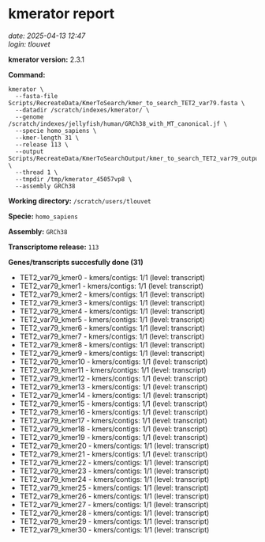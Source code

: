 # kmerator report
*date: 2025-04-13 12:47*  
*login: tlouvet*

**kmerator version:** 2.3.1

**Command:**

```
kmerator \
  --fasta-file Scripts/RecreateData/KmerToSearch/kmer_to_search_TET2_var79.fasta \
  --datadir /scratch/indexes/kmerator/ \
  --genome /scratch/indexes/jellyfish/human/GRCh38_with_MT_canonical.jf \
  --specie homo_sapiens \
  --kmer-length 31 \
  --release 113 \
  --output Scripts/RecreateData/KmerToSearchOutput/kmer_to_search_TET2_var79_output \
  --thread 1 \
  --tmpdir /tmp/kmerator_45057vp8 \
  --assembly GRCh38
```

**Working directory:** `/scratch/users/tlouvet`

**Specie:** `homo_sapiens`

**Assembly:** `GRCh38`

**Transcriptome release:** `113`

**Genes/transcripts succesfully done (31)**

- TET2_var79_kmer0 - kmers/contigs: 1/1 (level: transcript)
- TET2_var79_kmer1 - kmers/contigs: 1/1 (level: transcript)
- TET2_var79_kmer2 - kmers/contigs: 1/1 (level: transcript)
- TET2_var79_kmer3 - kmers/contigs: 1/1 (level: transcript)
- TET2_var79_kmer4 - kmers/contigs: 1/1 (level: transcript)
- TET2_var79_kmer5 - kmers/contigs: 1/1 (level: transcript)
- TET2_var79_kmer6 - kmers/contigs: 1/1 (level: transcript)
- TET2_var79_kmer7 - kmers/contigs: 1/1 (level: transcript)
- TET2_var79_kmer8 - kmers/contigs: 1/1 (level: transcript)
- TET2_var79_kmer9 - kmers/contigs: 1/1 (level: transcript)
- TET2_var79_kmer10 - kmers/contigs: 1/1 (level: transcript)
- TET2_var79_kmer11 - kmers/contigs: 1/1 (level: transcript)
- TET2_var79_kmer12 - kmers/contigs: 1/1 (level: transcript)
- TET2_var79_kmer13 - kmers/contigs: 1/1 (level: transcript)
- TET2_var79_kmer14 - kmers/contigs: 1/1 (level: transcript)
- TET2_var79_kmer15 - kmers/contigs: 1/1 (level: transcript)
- TET2_var79_kmer16 - kmers/contigs: 1/1 (level: transcript)
- TET2_var79_kmer17 - kmers/contigs: 1/1 (level: transcript)
- TET2_var79_kmer18 - kmers/contigs: 1/1 (level: transcript)
- TET2_var79_kmer19 - kmers/contigs: 1/1 (level: transcript)
- TET2_var79_kmer20 - kmers/contigs: 1/1 (level: transcript)
- TET2_var79_kmer21 - kmers/contigs: 1/1 (level: transcript)
- TET2_var79_kmer22 - kmers/contigs: 1/1 (level: transcript)
- TET2_var79_kmer23 - kmers/contigs: 1/1 (level: transcript)
- TET2_var79_kmer24 - kmers/contigs: 1/1 (level: transcript)
- TET2_var79_kmer25 - kmers/contigs: 1/1 (level: transcript)
- TET2_var79_kmer26 - kmers/contigs: 1/1 (level: transcript)
- TET2_var79_kmer27 - kmers/contigs: 1/1 (level: transcript)
- TET2_var79_kmer28 - kmers/contigs: 1/1 (level: transcript)
- TET2_var79_kmer29 - kmers/contigs: 1/1 (level: transcript)
- TET2_var79_kmer30 - kmers/contigs: 1/1 (level: transcript)

